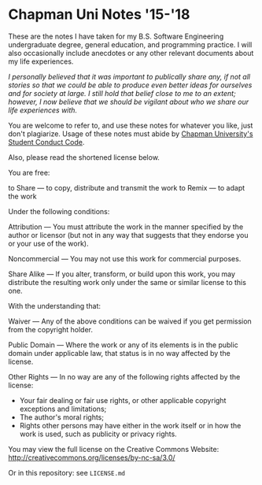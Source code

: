 # Chapman Uni Notes '15-'18

These are the notes I have taken for my B.S. Software Engineering undergraduate degree, general education, and programming practice. I will also occasionally include anecdotes or any other relevant documents about my life experiences.

*I personally believed that it was important to publically share any, if not all stories so that we could be able to produce even better ideas for ourselves and for society at large. I still hold that belief close to me to an extent; however, I now believe that we should be vigilant about who we share our life experiences with.*

You are welcome to refer to, and use these notes for whatever you like, just don't plagiarize. Usage of these notes must abide by [Chapman University's Student Conduct Code](https://www.chapman.edu/students/policies-forms/student-conduct/_files/pdfs/student-conduct-code-master.pdf).

Also, please read the shortened license below.

You are free:

to Share — to copy, distribute and transmit the work
to Remix — to adapt the work

Under the following conditions:

Attribution —  You must attribute the work in the manner specified by the author or licensor (but not in any way that suggests that they endorse you or your use of the work).

Noncommercial — You may not use this work for commercial purposes.

Share Alike — If you alter, transform, or build upon this work, you may distribute the resulting work only under the same or similar license to this one.

With the understanding that:

Waiver — Any of the above conditions can be waived if you get permission from the copyright holder.

Public Domain — Where the work or any of its elements is in the public domain under applicable law, that status is in no way affected by the license.

Other Rights — In no way are any of the following rights affected by the license:
- Your fair dealing or fair use rights, or other applicable copyright exceptions and limitations;
- The author's moral rights;
- Rights other persons may have either in the work itself or in how the work is used, such as publicity or privacy rights.

You may view the full license on the Creative Commons Website: http://creativecommons.org/licenses/by-nc-sa/3.0/

Or in this repository: see ```LICENSE.md```
